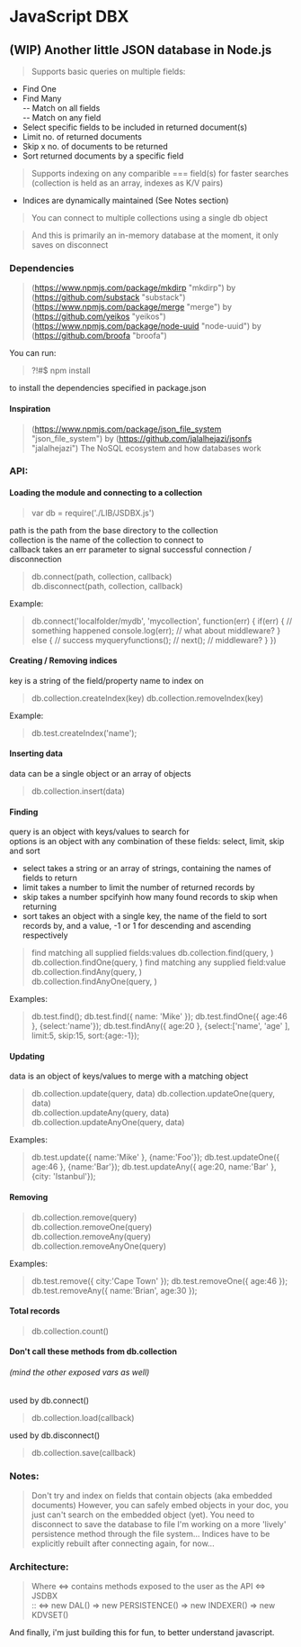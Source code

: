 # JavaScript DBX
## (WIP) Another little JSON database in Node.js

> Supports basic queries on multiple fields:  
  - Find One  
  - Find Many  
  -- Match on all fields  
  -- Match on any field
  - Select specific fields to be included in returned document(s)
  - Limit no. of returned documents
  - Skip x no. of documents to be returned
  - Sort returned documents by a specific field

> Supports indexing on any comparible === field(s) for faster searches (collection is held as an array, indexes as K/V pairs)
  - Indices are dynamically maintained (See Notes section)

> You can connect to multiple collections using a single db object

> And this is primarily an in-memory database at the moment, it only saves on disconnect

### Dependencies

> (https://www.npmjs.com/package/mkdirp "mkdirp") by (https://github.com/substack "substack")
> (https://www.npmjs.com/package/merge "merge") by (https://github.com/yeikos "yeikos")
> (https://www.npmjs.com/package/node-uuid "node-uuid") by (https://github.com/broofa "broofa")

You can run:
> ?!#$ npm install

to install the dependencies specified in package.json

#### Inspiration
> (https://www.npmjs.com/package/json_file_system "json_file_system") by    (https://github.com/jalalhejazi/jsonfs "jalalhejazi")
> The NoSQL ecosystem and how databases work

### API:

#### Loading the module and connecting to a collection

> var db = require('./LIB/JSDBX.js')

path is the path from the base directory to the collection  
collection is the name of the collection to connect to  
callback takes an err parameter to signal successful connection / disconnection
> db.connect(path, collection, callback)  
> db.disconnect(path, collection, callback)

Example:
> db.connect('localfolder/mydb', 'mycollection', function(err) {
>     if(err) { // something happened
>         console.log(err); // what about middleware?
>     } else { // success
>          myqueryfunctions(); // next(); // middleware?
>     }
> })

#### Creating / Removing indices
key is a string of the field/property name to index on
> db.collection.createIndex(key)
> db.collection.removeIndex(key)

Example:
> db.test.createIndex('name');

#### Inserting data
data can be a single object or an array of objects
> db.collection.insert(data)

#### Finding
query is an object with keys/values to search for  
options is an object with any combination of these fields: select, limit, skip and sort
- select takes a string or an array of strings, containing the names of fields to return
- limit takes a number to limit the number of returned records by
- skip takes a number spcifyinh how many found records to skip when returning
- sort takes an object with a single key, the name of the field to sort records by, and a value, -1 or 1 for descending and ascending respectively
> find matching all supplied fields:values
> db.collection.find(query, <options>)  
> db.collection.findOne(query, <options>)
> find matching any supplied field:value
> db.collection.findAny(query, <options>)  
> db.collection.findAnyOne(query, <options>)

Examples:
> db.test.find();
> db.test.find({ name: 'Mike' });
> db.test.findOne({ age:46 }, {select:'name'});
> db.test.findAny({ age:20 }, {select:['name', 'age' ], limit:5, skip:15, sort:{age:-1});

#### Updating
data is an object of keys/values to merge with a matching object
> db.collection.update(query, data)
> db.collection.updateOne(query, data)  
> db.collection.updateAny(query, data)  
> db.collection.updateAnyOne(query, data)  

Examples:
> db.test.update({ name:'Mike' }, {name:'Foo'});
> db.test.updateOne({ age:46 }, {name:'Bar'});
> db.test.updateAny({ age:20, name:'Bar' }, {city: 'Istanbul'});

#### Removing
> db.collection.remove(query)  
> db.collection.removeOne(query)  
> db.collection.removeAny(query)  
> db.collection.removeAnyOne(query)  

Examples:
> db.test.remove({ city:'Cape Town' });
> db.test.removeOne({ age:46 });
> db.test.removeAny({ name:'Brian', age:30 });

#### Total records
> db.collection.count()  

#### Don't call these methods from db.collection
###### (mind the other exposed vars as well)
used by db.connect()  
> db.collection.load(callback)  

used by db.disconnect()  
> db.collection.save(callback)  

### Notes:
> Don't try and index on fields that contain objects (aka embedded documents)
> However, you can safely embed objects in your doc, you just can't search on the embedded object (yet).
> You need to disconnect to save the database to file
> I'm working on a more 'lively' persistence method through the file system...
> Indices have to be explicitly rebuilt after connecting again, for now...

### Architecture:
> Where <=> contains methods exposed to the user as the API
> <=> JSDBX  
>     :: <=> new DAL() => new PERSISTENCE() => new INDEXER() => new KDVSET()  

And finally, i'm just building this for fun, to better understand javascript.
